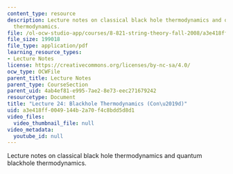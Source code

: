 ```yaml
---
content_type: resource
description: Lecture notes on classical black hole thermodynamics and quantum blackhole
  thermodynamics.
file: /ol-ocw-studio-app/courses/8-821-string-theory-fall-2008/a3e418ff0049144b2a70f4c8bdd5d8d1_lecture24.pdf
file_size: 199018
file_type: application/pdf
learning_resource_types:
- Lecture Notes
license: https://creativecommons.org/licenses/by-nc-sa/4.0/
ocw_type: OCWFile
parent_title: Lecture Notes
parent_type: CourseSection
parent_uid: 4ab4ef81-e995-7ae2-8e73-eec271679242
resourcetype: Document
title: "Lecture 24: Blackhole Thermodynamics (Con\u2019d)"
uid: a3e418ff-0049-144b-2a70-f4c8bdd5d8d1
video_files:
  video_thumbnail_file: null
video_metadata:
  youtube_id: null
---
```

Lecture notes on classical black hole thermodynamics and quantum blackhole thermodynamics.